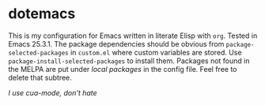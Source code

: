 # dotemacs

This is my configuration for Emacs written in literate Elisp with
`org`. Tested in Emacs 25.3.1. The package dependencies should be
obvious from `package-selected-packages` in `custom.el` where custom
variables are stored. Use `package-install-selected-packages` to
install them. Packages not found in the MELPA are put under *local
packages* in the config file. Feel free to delete that subtree.

*I use cua-mode, don't hate*
